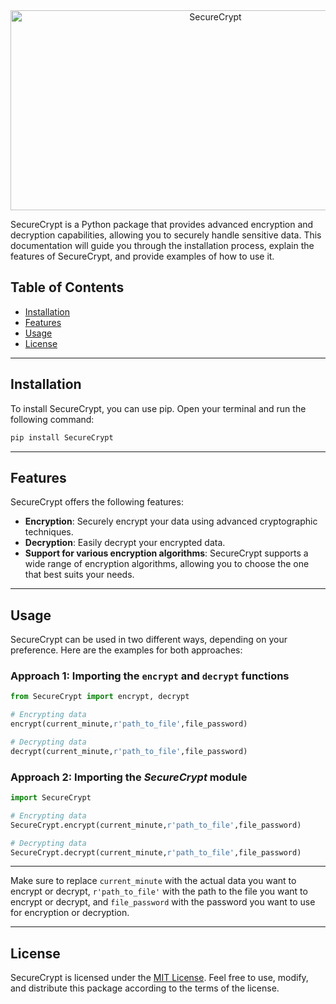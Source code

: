 <div align="center">

<img src="https://socialify.git.ci/deepanshu414/SecureCrypt/image?description=1&descriptionEditable=SecureCrypt%20is%20a%20robust%20tool%20for%20encrypting%20and%20decrypting%20files%20in%20specified%20directories%20using%20AES%20encryption.&font=KoHo&forks=1&issues=1&language=1&name=1&pattern=Plus&pulls=1&stargazers=1&theme=Auto" alt="SecureCrypt" width="640" height="320" />

</div>

SecureCrypt is a Python package that provides advanced encryption and decryption capabilities, allowing you to securely handle sensitive data. This documentation will guide you through the installation process, explain the features of SecureCrypt, and provide examples of how to use it.


## Table of Contents
- [Installation](#installation)
- [Features](#features)
- [Usage](#usage)
- [License](#license)

---
## Installation

To install SecureCrypt, you can use pip. Open your terminal and run the following command:

```sh
pip install SecureCrypt
```
---
## Features

SecureCrypt offers the following features:

- **Encryption**: Securely encrypt your data using advanced cryptographic techniques.
- **Decryption**: Easily decrypt your encrypted data.
- **Support for various encryption algorithms**: SecureCrypt supports a wide range of encryption algorithms, allowing you to choose the one that best suits your needs.

---
## Usage

SecureCrypt can be used in two different ways, depending on your preference. Here are the examples for both approaches:

### Approach 1: Importing the `encrypt` and `decrypt` functions

```python
from SecureCrypt import encrypt, decrypt

# Encrypting data
encrypt(current_minute,r'path_to_file',file_password)

# Decrypting data
decrypt(current_minute,r'path_to_file',file_password)
```

### Approach 2: Importing the *SecureCrypt* module

```python
import SecureCrypt

# Encrypting data
SecureCrypt.encrypt(current_minute,r'path_to_file',file_password)

# Decrypting data
SecureCrypt.decrypt(current_minute,r'path_to_file',file_password)
```

---

Make sure to replace `current_minute` with the actual data you want to encrypt or decrypt, `r'path_to_file'` with the path to the file you want to encrypt or decrypt, and `file_password` with the password you want to use for encryption or decryption.


---
## License

SecureCrypt is licensed under the [MIT License](LICENSE). Feel free to use, modify, and distribute this package according to the terms of the license.

